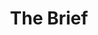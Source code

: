 ---
layout: post
title:  'The Brief'
story: 'http://bostonglobe.github.io/brief'
text: 'A brief look at new and trending stories from The Boston Globe.'
vimeo: '<iframe src="//player.vimeo.com/video/100246189?title=0&amp;byline=0&amp;portrait=0&amp;color=ffffff" width="640" height="380" frameborder="0" webkitallowfullscreen mozallowfullscreen allowfullscreen></iframe>'
---